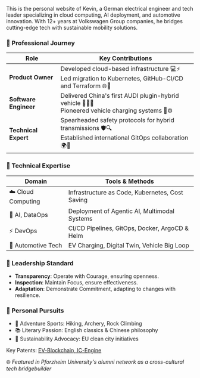 This is the personal website of Kevin, a German electrical engineer and tech leader specializing in cloud computing, AI deployment, and automotive innovation.
With 12+ years at Volkswagen Group companies, he bridges cutting-edge tech with sustainable mobility solutions.  

### 🚀 Professional Journey  

| **Role**              | **Key Contributions**                                                                                           |
| --------------------- | --------------------------------------------------------------------------------------------------------------- |
| **Product Owner**     | Developed cloud-based infrastructure 💻⚡<br> Led migration to Kubernetes, GitHub-CI/CD and Terraform 🌐🔧    |
| **Software Engineer** | Delivered China's first AUDI plugin-hybrid vehicle 🚗🇨🇳 <br> Pioneered vehicle charging systems 🔋⚙️                |
| **Technical Expert**  | Spearheaded safety protocols for hybrid transmissions 🛡️🔍 <br> Established international GitOps collaboration 🌍🤖 |

### 🔧 Technical Expertise  

| **Domain**        | **Tools & Methods**                            |
| ----------------- | ---------------------------------------------- |
| ☁️ Cloud Computing | Infrastructure as Code, Kubernetes, Cost Saving      |
| 🧠 AI, DataOps     | Deployment of Agentic AI, Multimodal Systems                 |
| ⚡ DevOps          | CI/CD Pipelines, GitOps, Docker, ArgoCD & Helm |
| 🚗 Automotive Tech | EV Charging, Digital Twin, Vehicle Big Loop    |

### 🔄 Leadership Standard

- **Transparency**: Operate with Courage, ensuring openness.
- **Inspection**: Maintain Focus, ensure effectiveness.
- **Adaptation**: Demonstrate Commitment, adapting to changes with resilience.

### 🏹 Personal Pursuits

- 🧗 Adventure Sports: Hiking, Archery, Rock Climbing  
- 📚 Literary Passion: English classics & Chinese philosophy  
- 🌱 Sustainability Advocacy: EU clean city initiatives

Key Patents: [EV-Blockchain, IC-Engine](https://patents.google.com/?q=(Kevin)&inventor=Ostheimer&oq=Kevin+Ostheimer)

🌐 *Featured in Pforzheim University's alumni network as a cross-cultural tech bridgebuilder*
